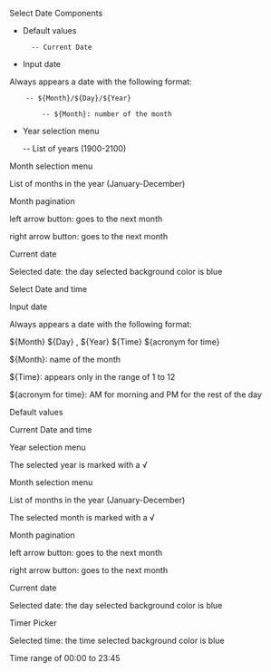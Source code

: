 Select Date Components 

- Default values

        -- Current Date

- Input date

Always appears a date with the following format:

        -- ${Month}/${Day}/${Year}

            -- ${Month}: number of the month

- Year selection menu 

    -- List of years (1900-2100)

Month selection menu 

List of months in the year (January-December)

Month pagination

left arrow button: goes to the next month

right arrow button: goes to the next month

Current date

Selected date: the day selected  background color is blue

Select Date and time

Input date

Always appears a date with the following format:

${Month} ${Day} , ${Year} ${Time} ${acronym for time}

${Month}: name of the month

${Time}: appears only in the range of 1 to 12

${acronym for time}: AM for morning and PM for the rest of the day

Default values

Current Date and time

Year selection menu 

The selected year is marked with a √

Month selection menu 

List of months in the year (January-December)

The selected month is marked with a √

Month pagination

left arrow button: goes to the next month

right arrow button: goes to the next month

Current date

Selected date: the day selected  background color is blue

Timer Picker 

Selected time: the time selected background color is blue

Time range of 00:00 to 23:45
